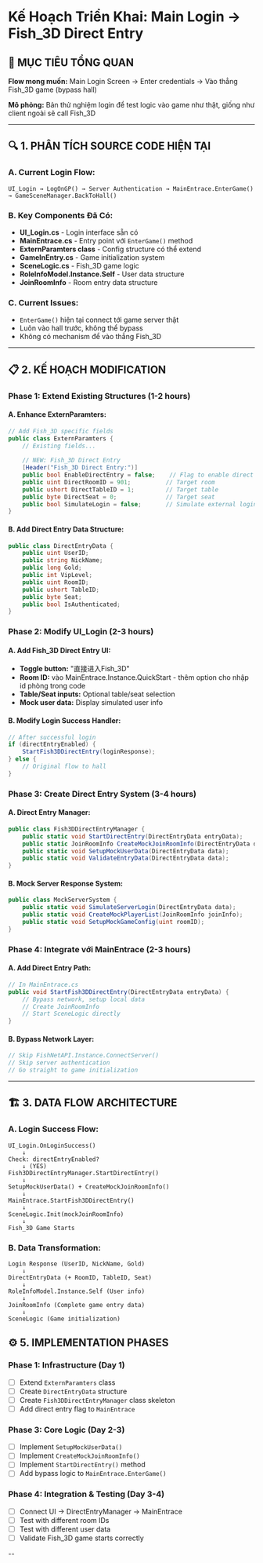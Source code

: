 # Kế Hoạch Triển Khai: Main Login → Fish_3D Direct Entry

## 🎯 **MỤC TIÊU TỔNG QUAN**

**Flow mong muốn:** Main Login Screen → Enter credentials → Vào thẳng Fish_3D game (bypass hall)

**Mô phỏng:** Bản thử nghiệm login để test logic vào game như thật, giống như client ngoài sẽ call Fish_3D

---

## 🔍 **1. PHÂN TÍCH SOURCE CODE HIỆN TẠI**

### **A. Current Login Flow:**
```
UI_Login → LogOnGP() → Server Authentication → MainEntrace.EnterGame() → GameSceneManager.BackToHall()
```

### **B. Key Components Đã Có:**
- **UI_Login.cs** - Login interface sẵn có
- **MainEntrace.cs** - Entry point với `EnterGame()` method
- **ExternParamters class** - Config structure có thể extend
- **GameInEntry.cs** - Game initialization system
- **SceneLogic.cs** - Fish_3D game logic
- **RoleInfoModel.Instance.Self** - User data structure
- **JoinRoomInfo** - Room entry data structure

### **C. Current Issues:**
- `EnterGame()` hiện tại connect tới game server thật
- Luôn vào hall trước, không thể bypass
- Không có mechanism để vào thẳng Fish_3D

---

## 📋 **2. KẾ HOẠCH MODIFICATION**

### **Phase 1: Extend Existing Structures (1-2 hours)**

#### **A. Enhance ExternParamters:**
```csharp
// Add Fish_3D specific fields
public class ExternParamters {
    // Existing fields...
    
    // NEW: Fish_3D Direct Entry
    [Header("Fish_3D Direct Entry:")]
    public bool EnableDirectEntry = false;    // Flag to enable direct Fish_3D
    public uint DirectRoomID = 901;          // Target room
    public ushort DirectTableID = 1;         // Target table  
    public byte DirectSeat = 0;              // Target seat
    public bool SimulateLogin = false;       // Simulate external login
}
```

#### **B. Add Direct Entry Data Structure:**
```csharp
public class DirectEntryData {
    public uint UserID;
    public string NickName;
    public long Gold;
    public int VipLevel;
    public uint RoomID;
    public ushort TableID;
    public byte Seat;
    public bool IsAuthenticated;
}
```

### **Phase 2: Modify UI_Login (2-3 hours)**

#### **A. Add Fish_3D Direct Entry UI:**
- **Toggle button:** "直接进入Fish_3D" 
- **Room ID:** vào MainEntrace.Instance.QuickStart - thêm option cho nhập id phòng trong code
- **Table/Seat inputs:** Optional table/seat selection
- **Mock user data:** Display simulated user info

#### **B. Modify Login Success Handler:**
```csharp
// After successful login
if (directEntryEnabled) {
    StartFish3DDirectEntry(loginResponse);
} else {
    // Original flow to hall
}
```

### **Phase 3: Create Direct Entry System (3-4 hours)**

#### **A. Direct Entry Manager:**
```csharp
public class Fish3DDirectEntryManager {
    public static void StartDirectEntry(DirectEntryData entryData);
    public static JoinRoomInfo CreateMockJoinRoomInfo(DirectEntryData data);
    public static void SetupMockUserData(DirectEntryData data);
    public static void ValidateEntryData(DirectEntryData data);
}
```

#### **B. Mock Server Response System:**
```csharp
public class MockServerSystem {
    public static void SimulateServerLogin(DirectEntryData data);
    public static void CreateMockPlayerList(JoinRoomInfo joinInfo);
    public static void SetupMockGameConfig(uint roomID);
}
```

### **Phase 4: Integrate với MainEntrace (2-3 hours)**

#### **A. Add Direct Entry Path:**
```csharp
// In MainEntrace.cs
public void StartFish3DDirectEntry(DirectEntryData entryData) {
    // Bypass network, setup local data
    // Create JoinRoomInfo
    // Start SceneLogic directly
}
```

#### **B. Bypass Network Layer:**
```csharp
// Skip FishNetAPI.Instance.ConnectServer()
// Skip server authentication  
// Go straight to game initialization
```

---

## 🏗️ **3. DATA FLOW ARCHITECTURE**

### **A. Login Success Flow:**
```
UI_Login.OnLoginSuccess()
    ↓
Check: directEntryEnabled?
    ↓ (YES)
Fish3DDirectEntryManager.StartDirectEntry()
    ↓
SetupMockUserData() + CreateMockJoinRoomInfo()
    ↓
MainEntrace.StartFish3DDirectEntry()
    ↓
SceneLogic.Init(mockJoinRoomInfo)
    ↓
Fish_3D Game Starts
```

### **B. Data Transformation:**
```
Login Response (UserID, NickName, Gold)
    ↓
DirectEntryData (+ RoomID, TableID, Seat)
    ↓
RoleInfoModel.Instance.Self (User info)
    ↓
JoinRoomInfo (Complete game entry data)
    ↓
SceneLogic (Game initialization)
```


## ⚙️ **5. IMPLEMENTATION PHASES**

### **Phase 1: Infrastructure (Day 1)**
- [ ] Extend `ExternParamters` class
- [ ] Create `DirectEntryData` structure  
- [ ] Create `Fish3DDirectEntryManager` class skeleton
- [ ] Add direct entry flag to `MainEntrace`

### **Phase 3: Core Logic (Day 2-3)**
- [ ] Implement `SetupMockUserData()`
- [ ] Implement `CreateMockJoinRoomInfo()`  
- [ ] Implement `StartDirectEntry()` method
- [ ] Add bypass logic to `MainEntrace.EnterGame()`

### **Phase 4: Integration & Testing (Day 3-4)**
- [ ] Connect UI → DirectEntryManager → MainEntrace
- [ ] Test with different room IDs
- [ ] Test with different user data
- [ ] Validate Fish_3D game starts correctly

--